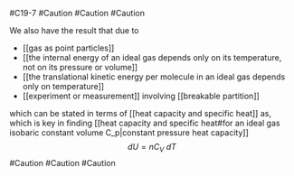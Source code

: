 #C19-7
#Caution #Caution #Caution 

We also have the result that due to 
- [[gas as point particles]]
- [[the internal energy of an ideal gas depends only on its temperature, not on its pressure or volume]]
- [[the translational kinetic energy per molecule in an ideal gas depends only on temperature]]
- [[experiment or measurement]] involving [[breakable partition]]

which can be stated in terms of [[heat capacity and specific heat]] as, which is key in finding [[heat capacity and specific heat#for an ideal gas isobaric constant volume C_p|constant pressure heat capacity]]$$dU = nC_V \ dT$$ #Caution #Caution #Caution 